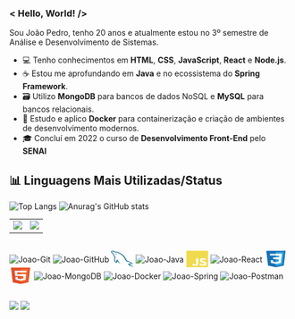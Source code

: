 ### < Hello, World! />

Sou João Pedro, tenho 20 anos e atualmente estou no 3º semestre de Análise e Desenvolvimento de Sistemas.

- 💻 Tenho conhecimentos em **HTML**, **CSS**, **JavaScript**, **React** e **Node.js**.
- ☕ Estou me aprofundando em **Java** e no ecossistema do **Spring Framework**.
- 🗃️ Utilizo **MongoDB** para bancos de dados NoSQL e **MySQL** para bancos relacionais.
- 🐳 Estudo e aplico **Docker** para containerização e criação de ambientes de desenvolvimento modernos.
- 🎓 Concluí em 2022 o curso de **Desenvolvimento Front-End** pelo **SENAI**

## 📊 Linguagens Mais Utilizadas/Status
![Top Langs](https://github-readme-stats.vercel.app/api/top-langs/?username=JoaoPedroos&layout=compact&langs_count=8&theme=dark)   ![Anurag's GitHub stats](https://github-readme-stats.vercel.app/api?username=JoaoPedroos&show_icons=true&theme=dark)

<table>
  <tr>
    <td><img src="https://github-readme-stats.vercel.app/api?username=SEU_USUARIO&show_icons=true&theme=radical" /></td>
    <td><img src="https://github-readme-stats.vercel.app/api/top-langs/?username=SEU_USUARIO&layout=compact&theme=radical" /></td>
  </tr>
</table>





<div style="display: inline_block"><br>
    <img align="center" alt="Joao-Git" height="30" width="40" src="https://cdn.jsdelivr.net/gh/devicons/devicon@latest/icons/git/git-original.svg">
    <img align="center" alt="Joao-GitHub" height="30" width="40" src="https://cdn.jsdelivr.net/gh/devicons/devicon/icons/github/github-original.svg">
    <img align="center" alt="Joao-MySQL" height="30" width="40" src="https://raw.githubusercontent.com/devicons/devicon/master/icons/mysql/mysql-original.svg">
    <img align="center" alt="Joao-Java" height="30" width="40" src="https://cdn.jsdelivr.net/gh/devicons/devicon@latest/icons/java/java-plain-wordmark.svg"> 
    <img align="center" alt="Joao-JS" height="30" width="40" src="https://raw.githubusercontent.com/devicons/devicon/master/icons/javascript/javascript-plain.svg">
    <img align="center" alt="Joao-React" height="30" width="40" src="https://cdn.jsdelivr.net/gh/devicons/devicon@latest/icons/react/react-original.svg">
    <img align="center" alt="Joao-CSS" height="30" width="40" src="https://raw.githubusercontent.com/devicons/devicon/master/icons/css3/css3-original.svg">
    <img align="center" alt="Joao-HTML" height="30" width="40" src="https://raw.githubusercontent.com/devicons/devicon/master/icons/html5/html5-original.svg">
    <img align="center" alt="Joao-MongoDB" height="30" width="40" src="https://cdn.jsdelivr.net/gh/devicons/devicon@latest/icons/mongodb/mongodb-original.svg">
    <img align="center" alt="Joao-Docker" height="30" width="40" src="https://cdn.jsdelivr.net/gh/devicons/devicon@latest/icons/docker/docker-original.svg">
    <img align="center" alt="Joao-Spring" height="30" width="40" src="https://cdn.jsdelivr.net/gh/devicons/devicon@latest/icons/spring/spring-original.svg">
    <img align="center" alt="Joao-Postman" height="30" width="40" src="https://cdn.jsdelivr.net/gh/devicons/devicon@latest/icons/postman/postman-original.svg">
</div>

##
<div> 
  <a href = "mailto:joaopedroenv@gmail.com"><img src="https://img.shields.io/badge/-Gmail-%23333?style=for-the-badge&logo=gmail&logoColor=white" target="_blank"></a>
  <a href="https://www.linkedin.com/in/joaopedroos-" target="_blank"><img src="https://img.shields.io/badge/-LinkedIn-%230077B5?style=for-the-badge&logo=linkedin&logoColor=white"></a> 
</div>
